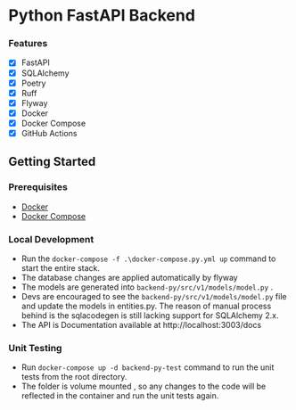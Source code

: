 # Python FastAPI Backend
### Features
- [x] FastAPI
- [x] SQLAlchemy
- [x] Poetry
- [x] Ruff
- [x] Flyway
- [x] Docker
- [x] Docker Compose
- [x] GitHub Actions

## Getting Started

### Prerequisites
- [Docker](https://docs.docker.com/get-docker/)
- [Docker Compose](https://docs.docker.com/compose/install/)

### Local Development
- Run the `docker-compose -f .\docker-compose.py.yml up` command to start the entire stack.
- The database changes are applied automatically by flyway
- The models are generated into `backend-py/src/v1/models/model.py` .
- Devs are encouraged to see the `backend-py/src/v1/models/model.py` file and update the models in entities.py. The reason of manual process behind is the sqlacodegen is still lacking support for  SQLAlchemy 2.x.
- The API is Documentation available at http://localhost:3003/docs

### Unit Testing
- Run `docker-compose up -d backend-py-test` command to run the unit tests from the root directory.
- The folder is volume mounted , so any changes to the code will be reflected in the container and run the unit tests again.

